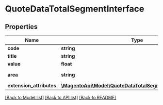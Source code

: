 # QuoteDataTotalSegmentInterface

## Properties
Name | Type | Description | Notes
------------ | ------------- | ------------- | -------------
**code** | **string** | Code | 
**title** | **string** | Total title | [optional] 
**value** | **float** | Total value | 
**area** | **string** | Display area code. | [optional] 
**extension_attributes** | [**\MagentoApi\Model\QuoteDataTotalSegmentExtensionInterface**](QuoteDataTotalSegmentExtensionInterface.md) |  | [optional] 

[[Back to Model list]](../../README.md#documentation-for-models) [[Back to API list]](../../README.md#documentation-for-api-endpoints) [[Back to README]](../../README.md)

